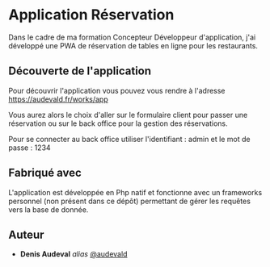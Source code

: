 # Application Réservation

Dans le cadre de ma formation Concepteur Développeur d'application, j'ai développé une PWA de réservation de tables en ligne pour les restaurants.

## Découverte de l'application

Pour découvrir l'application vous pouvez vous rendre à l'adresse https://audevald.fr/works/app

Vous aurez alors le choix d'aller sur le formulaire client pour passer une réservation ou sur le back office pour la gestion des réservations.

Pour se connecter au back office utiliser l'identifiant : admin et le mot de passe : 1234

## Fabriqué avec

L'application est développée en Php natif et fonctionne avec un frameworks personnel (non présent dans ce dépôt) permettant de gérer les requêtes vers la base de donnée.

## Auteur

* **Denis Audeval** _alias_ [@audevald](https://github.com/audevald)
